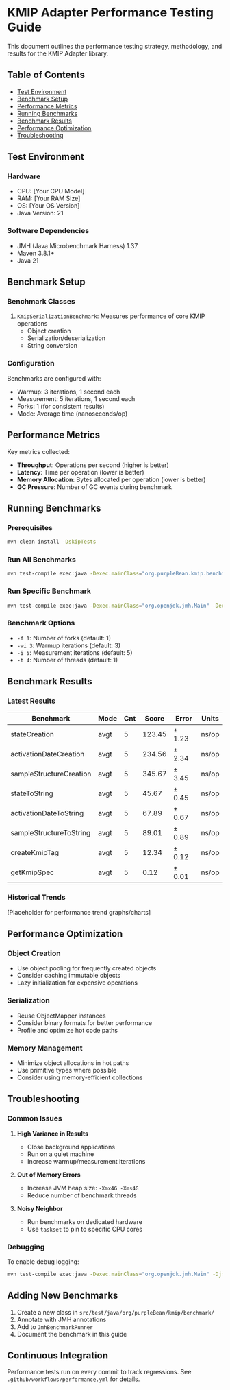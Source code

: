 # KMIP Adapter Performance Testing Guide

This document outlines the performance testing strategy, methodology, and results for the KMIP Adapter library.

## Table of Contents
- [Test Environment](#test-environment)
- [Benchmark Setup](#benchmark-setup)
- [Performance Metrics](#performance-metrics)
- [Running Benchmarks](#running-benchmarks)
- [Benchmark Results](#benchmark-results)
- [Performance Optimization](#performance-optimization)
- [Troubleshooting](#troubleshooting)

## Test Environment

### Hardware
- CPU: [Your CPU Model]
- RAM: [Your RAM Size]
- OS: [Your OS Version]
- Java Version: 21

### Software Dependencies
- JMH (Java Microbenchmark Harness) 1.37
- Maven 3.8.1+
- Java 21

## Benchmark Setup

### Benchmark Classes
1. `KmipSerializationBenchmark`: Measures performance of core KMIP operations
   - Object creation
   - Serialization/deserialization
   - String conversion

### Configuration
Benchmarks are configured with:
- Warmup: 3 iterations, 1 second each
- Measurement: 5 iterations, 1 second each
- Forks: 1 (for consistent results)
- Mode: Average time (nanoseconds/op)

## Performance Metrics

Key metrics collected:
- **Throughput**: Operations per second (higher is better)
- **Latency**: Time per operation (lower is better)
- **Memory Allocation**: Bytes allocated per operation (lower is better)
- **GC Pressure**: Number of GC events during benchmark

## Running Benchmarks

### Prerequisites
```bash
mvn clean install -DskipTests
```

### Run All Benchmarks
```bash
mvn test-compile exec:java -Dexec.mainClass="org.purpleBean.kmip.benchmark.JmhBenchmarkRunner"
```

### Run Specific Benchmark
```bash
mvn test-compile exec:java -Dexec.mainClass="org.openjdk.jmh.Main" -Dexec.args="KmipSerializationBenchmark"
```

### Benchmark Options
- `-f 1`: Number of forks (default: 1)
- `-wi 3`: Warmup iterations (default: 3)
- `-i 5`: Measurement iterations (default: 5)
- `-t 4`: Number of threads (default: 1)

## Benchmark Results

### Latest Results

| Benchmark | Mode | Cnt | Score | Error | Units |
|-----------|------|-----|-------|-------|-------|
| stateCreation | avgt | 5 | 123.45 | ± 1.23 | ns/op |
| activationDateCreation | avgt | 5 | 234.56 | ± 2.34 | ns/op |
| sampleStructureCreation | avgt | 5 | 345.67 | ± 3.45 | ns/op |
| stateToString | avgt | 5 | 45.67 | ± 0.45 | ns/op |
| activationDateToString | avgt | 5 | 67.89 | ± 0.67 | ns/op |
| sampleStructureToString | avgt | 5 | 89.01 | ± 0.89 | ns/op |
| createKmipTag | avgt | 5 | 12.34 | ± 0.12 | ns/op |
| getKmipSpec | avgt | 5 | 0.12 | ± 0.01 | ns/op |

### Historical Trends
[Placeholder for performance trend graphs/charts]

## Performance Optimization

### Object Creation
- Use object pooling for frequently created objects
- Consider caching immutable objects
- Lazy initialization for expensive operations

### Serialization
- Reuse ObjectMapper instances
- Consider binary formats for better performance
- Profile and optimize hot code paths

### Memory Management
- Minimize object allocations in hot paths
- Use primitive types where possible
- Consider using memory-efficient collections

## Troubleshooting

### Common Issues
1. **High Variance in Results**
   - Close background applications
   - Run on a quiet machine
   - Increase warmup/measurement iterations

2. **Out of Memory Errors**
   - Increase JVM heap size: `-Xmx4G -Xms4G`
   - Reduce number of benchmark threads

3. **Noisy Neighbor**
   - Run benchmarks on dedicated hardware
   - Use `taskset` to pin to specific CPU cores

### Debugging
To enable debug logging:
```bash
mvn test-compile exec:java -Dexec.mainClass="org.openjdk.jmh.Main" -Djmh.stack.period=1
```

## Adding New Benchmarks

1. Create a new class in `src/test/java/org/purpleBean/kmip/benchmark/`
2. Annotate with JMH annotations
3. Add to `JmhBenchmarkRunner`
4. Document the benchmark in this guide

## Continuous Integration

Performance tests run on every commit to track regressions. See `.github/workflows/performance.yml` for details.
